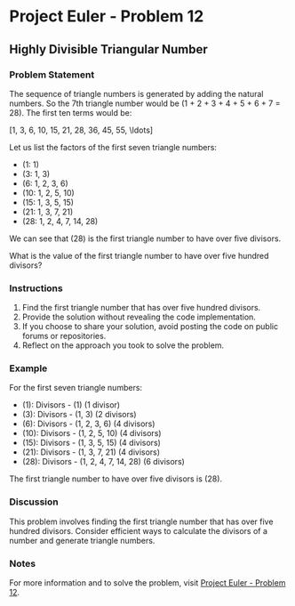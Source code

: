 # Project Euler - Problem 12

## Highly Divisible Triangular Number

### Problem Statement

The sequence of triangle numbers is generated by adding the natural numbers. So the 7th triangle number would be \(1 + 2 + 3 + 4 + 5 + 6 + 7 = 28\). The first ten terms would be:

\[1, 3, 6, 10, 15, 21, 28, 36, 45, 55, \ldots\]

Let us list the factors of the first seven triangle numbers:

- \(1: 1\)
- \(3: 1, 3\)
- \(6: 1, 2, 3, 6\)
- \(10: 1, 2, 5, 10\)
- \(15: 1, 3, 5, 15\)
- \(21: 1, 3, 7, 21\)
- \(28: 1, 2, 4, 7, 14, 28\)

We can see that \(28\) is the first triangle number to have over five divisors.

What is the value of the first triangle number to have over five hundred divisors?

### Instructions

1. Find the first triangle number that has over five hundred divisors.
2. Provide the solution without revealing the code implementation.
3. If you choose to share your solution, avoid posting the code on public forums or repositories.
4. Reflect on the approach you took to solve the problem.

### Example

For the first seven triangle numbers:
- \(1\): Divisors - \(1\) (1 divisor)
- \(3\): Divisors - \(1, 3\) (2 divisors)
- \(6\): Divisors - \(1, 2, 3, 6\) (4 divisors)
- \(10\): Divisors - \(1, 2, 5, 10\) (4 divisors)
- \(15\): Divisors - \(1, 3, 5, 15\) (4 divisors)
- \(21\): Divisors - \(1, 3, 7, 21\) (4 divisors)
- \(28\): Divisors - \(1, 2, 4, 7, 14, 28\) (6 divisors)

The first triangle number to have over five divisors is \(28\).

### Discussion

This problem involves finding the first triangle number that has over five hundred divisors. Consider efficient ways to calculate the divisors of a number and generate triangle numbers.

### Notes

For more information and to solve the problem, visit [Project Euler - Problem 12](https://projecteuler.net/problem=12).
